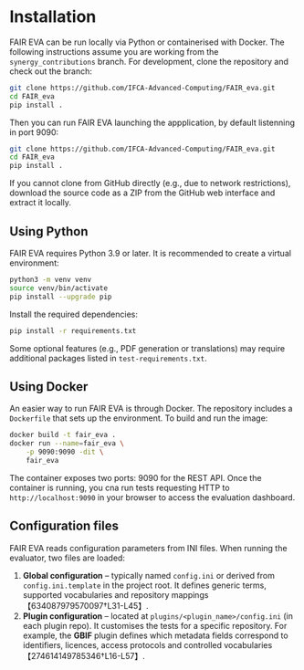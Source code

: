 # Installation

FAIR EVA can be run locally via Python or containerised with Docker.  The following instructions assume you are working from the `synergy_contributions` branch.  For development, clone the repository and check out the branch:

```bash
git clone https://github.com/IFCA-Advanced-Computing/FAIR_eva.git
cd FAIR_eva
pip install .
```
Then you can run FAIR EVA launching the appplication, by default listenning in port 9090:

```bash
git clone https://github.com/IFCA-Advanced-Computing/FAIR_eva.git
cd FAIR_eva
pip install .
```

If you cannot clone from GitHub directly (e.g., due to network restrictions), download the source code as a ZIP from the GitHub web interface and extract it locally.


## Using Python

FAIR EVA requires Python 3.9 or later.  It is recommended to create a virtual environment:

```bash
python3 -m venv venv
source venv/bin/activate
pip install --upgrade pip
```

Install the required dependencies:

```bash
pip install -r requirements.txt
```

Some optional features (e.g., PDF generation or translations) may require additional packages listed in `test-requirements.txt`.

## Using Docker

An easier way to run FAIR EVA is through Docker.  The repository includes a `Dockerfile` that sets up the environment.  To build and run the image:

```bash
docker build -t fair_eva .
docker run --name=fair_eva \
    -p 9090:9090 -dit \
    fair_eva
```

The container exposes two ports: 9090 for the REST API.  Once the container is running, you cna run tests requesting HTTP to `http://localhost:9090` in your browser to access the evaluation dashboard.

## Configuration files

FAIR EVA reads configuration parameters from INI files.  When running the evaluator, two files are loaded:
<!-- TODO: revisar este párrafo -->
1. **Global configuration** – typically named `config.ini` or derived from `config.ini.template` in the project root.  It defines generic terms, supported vocabularies and repository mappings【634087979570097†L31-L45】.
2. **Plugin configuration** – located at `plugins/<plugin_name>/config.ini` (in each plugin repo).  It customises the tests for a specific repository.  For example, the **GBIF** plugin defines which metadata fields correspond to identifiers, licences, access protocols and controlled vocabularies【274614149785346†L16-L57】.



